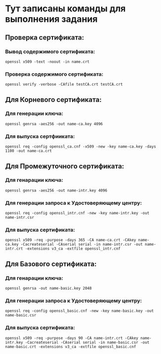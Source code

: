 # Тут записаны команды для выполнения задания
 
## Проверка сертификата:

### Вывод содержимого сертификата:

```
openssl x509 -text -noout -in name.crt
```

### Проверка содержимого сертификата:

```
openssl verify -verbose -CAfile testCA.crt testCA.crt
```





## Для Корневого сертификата:

### Для генерации ключа:
```
openssl genrsa -aes256 -out name-ca.key 4096
```

### Для выпуска сертфииката:
```
openssl req -config openssl_ca.cnf -x509 -new -key name-ca.key -days 1100 -out name-ca.crt
```





## Для Промежуточного сертификата:

### Для генарации ключа:
```
openssl genrsa -aes256 -out name-intr.key 4096
```

### Для генерации запроса к Удостоверяющему центру:
```
openssl req -config openssl_intr.cnf -new -key name-intr.key -out name-intr.csr
```

### Для выпуска сертификата:
```
openssl x509 -req -purpose -days 365 -CA name-ca.crt -CAkey name-ca.key -Cacreateserial -CAserial serial -in name-intr.csr -out name-intr.crt -extensions v3_ca -extfile openssl_intr.cnf
``` 





## Для Базового сертификата:

### Для генарации ключа:
```
openssl genrsa -out name-basic.key 2048
```

### Для генерации запроса к Удостоверяющему центру:
```
openssl req -config openssl_basic.cnf -new -key name-basic.key -out name-basic.csr
```

### Для выпуска сертификата:
```
openssl x509 -req -purpose -days 90 -CA name-intr.crt -CAkey name-intr.key -Cacreateserial -CAserial serial -in name-basic.csr -out name-basic.crt -extensions v3_ca -extfile openssl_basic.cnf
``` 

